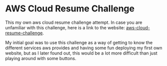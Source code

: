 # AWS Cloud Resume Challenge

This my own aws cloud resume challenge attempt. In case you are unfamiliar with this challenge,
here is a link to the website: [aws-cloud-resume-challenge](https://cloudresumechallenge.dev/docs/the-challenge/aws/).

My initial goal was to use this challenge as a way of getting to know the different services aws provides and having some fun deploying my first own website,
but as I later found out, this would be a lot more difficult than just playing around with some buttons.